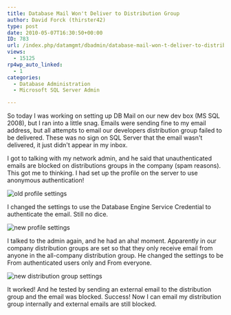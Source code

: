 ```yaml
---
title: Database Mail Won't Deliver to Distribution Group
author: David Forck (thirster42)
type: post
date: 2010-05-07T16:30:50+00:00
ID: 783
url: /index.php/datamgmt/dbadmin/database-mail-won-t-deliver-to-distribut/
views:
  - 15125
rp4wp_auto_linked:
  - 1
categories:
  - Database Administration
  - Microsoft SQL Server Admin

---
```

So today I was working on setting up DB Mail on our new dev box (MS SQL 2008), but I ran into a little snag. Emails were sending fine to my email address, but all attempts to email our developers distribution group failed to be delivered. These was no sign on SQL Server that the email wasn't delivered, it just didn't appear in my inbox.

I got to talking with my network admin, and he said that unauthenticated emails are blocked on distributions groups in the company (spam reasons). This got me to thinking. I had set up the profile on the server to use anonymous authentication! 

![old profile settings][1]

I changed the settings to use the Database Engine Service Credential to authenticate the email. Still no dice.

![new profile settings][2]

I talked to the admin again, and he had an aha! moment. Apparently in our company distribution groups are set so that they only receive email from anyone in the all-company distribution group. He changed the settings to be From authenticated users only and From everyone. 

![new distribution group settings][3]

It worked! And he tested by sending an external email to the distribution group and the email was blocked. Success! Now I can email my distribution group internally and external emails are still blocked.

 [1]: https://lessthandot.z19.web.core.windows.net/wp-content/uploads/blogs/DataMgmt/thirster42/DBMail/ProfileOld.JPG
 [2]: https://lessthandot.z19.web.core.windows.net/wp-content/uploads/blogs/DataMgmt/thirster42/DBMail/ProfileNew.JPG
 [3]: https://lessthandot.z19.web.core.windows.net/wp-content/uploads/blogs/DataMgmt/thirster42/DBMail/developers.JPG